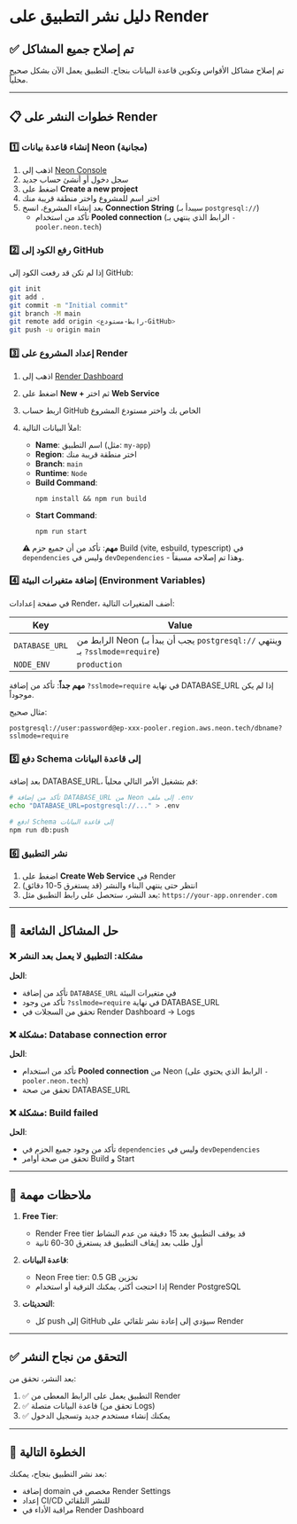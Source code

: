 # دليل نشر التطبيق على Render

## ✅ تم إصلاح جميع المشاكل

تم إصلاح مشاكل الأقواس وتكوين قاعدة البيانات بنجاح. التطبيق يعمل الآن بشكل صحيح محلياً.

---

## 📋 خطوات النشر على Render

### 1️⃣ إنشاء قاعدة بيانات Neon (مجانية)

1. اذهب إلى [Neon Console](https://console.neon.tech/)
2. سجل دخول أو أنشئ حساب جديد
3. اضغط على **Create a new project**
4. اختر اسم للمشروع واختر منطقة قريبة منك
5. بعد إنشاء المشروع، انسخ **Connection String** (سيبدأ بـ `postgresql://`)
   - تأكد من استخدام **Pooled connection** (الرابط الذي ينتهي بـ `-pooler.neon.tech`)

### 2️⃣ رفع الكود إلى GitHub

إذا لم تكن قد رفعت الكود إلى GitHub:

```bash
git init
git add .
git commit -m "Initial commit"
git branch -M main
git remote add origin <رابط-مستودع-GitHub>
git push -u origin main
```

### 3️⃣ إعداد المشروع على Render

1. اذهب إلى [Render Dashboard](https://dashboard.render.com/)
2. اضغط على **New +** ثم اختر **Web Service**
3. اربط حساب GitHub الخاص بك واختر مستودع المشروع
4. املأ البيانات التالية:

   - **Name**: اسم التطبيق (مثل: `my-app`)
   - **Region**: اختر منطقة قريبة منك
   - **Branch**: `main`
   - **Runtime**: `Node`
   - **Build Command**: 
     ```
     npm install && npm run build
     ```
   - **Start Command**: 
     ```
     npm run start
     ```

   **⚠️ مهم**: تأكد من أن جميع حزم Build (vite, esbuild, typescript) في `dependencies` وليس في `devDependencies` - وهذا تم إصلاحه مسبقاً.

### 4️⃣ إضافة متغيرات البيئة (Environment Variables)

في صفحة إعدادات Render، أضف المتغيرات التالية:

| Key | Value |
|-----|-------|
| `DATABASE_URL` | الرابط من Neon (يجب أن يبدأ بـ `postgresql://` وينتهي بـ `?sslmode=require`) |
| `NODE_ENV` | `production` |

**مهم جداً**: تأكد من إضافة `?sslmode=require` في نهاية DATABASE_URL إذا لم يكن موجوداً.

مثال صحيح:
```
postgresql://user:password@ep-xxx-pooler.region.aws.neon.tech/dbname?sslmode=require
```

### 5️⃣ دفع Schema إلى قاعدة البيانات

بعد إضافة DATABASE_URL، قم بتشغيل الأمر التالي محلياً:

```bash
# تأكد من إضافة DATABASE_URL من Neon إلى ملف .env
echo "DATABASE_URL=postgresql://..." > .env

# ادفع Schema إلى قاعدة البيانات
npm run db:push
```

### 6️⃣ نشر التطبيق

1. اضغط على **Create Web Service** في Render
2. انتظر حتى ينتهي البناء والنشر (قد يستغرق 5-10 دقائق)
3. بعد النشر، ستحصل على رابط التطبيق مثل: `https://your-app.onrender.com`

---

## 🔧 حل المشاكل الشائعة

### ❌ مشكلة: التطبيق لا يعمل بعد النشر

**الحل**:
- تأكد من إضافة `DATABASE_URL` في متغيرات البيئة
- تأكد من وجود `?sslmode=require` في نهاية DATABASE_URL
- تحقق من السجلات في Render Dashboard → Logs

### ❌ مشكلة: Database connection error

**الحل**:
- تأكد من استخدام **Pooled connection** من Neon (الرابط الذي يحتوي على `-pooler.neon.tech`)
- تحقق من صحة DATABASE_URL

### ❌ مشكلة: Build failed

**الحل**:
- تأكد من وجود جميع الحزم في `dependencies` وليس في `devDependencies`
- تحقق من صحة أوامر Build و Start

---

## 📝 ملاحظات مهمة

1. **Free Tier**: 
   - Render Free tier قد يوقف التطبيق بعد 15 دقيقة من عدم النشاط
   - أول طلب بعد إيقاف التطبيق قد يستغرق 30-60 ثانية

2. **قاعدة البيانات**:
   - Neon Free tier: 0.5 GB تخزين
   - إذا احتجت أكثر، يمكنك الترقية أو استخدام Render PostgreSQL

3. **التحديثات**:
   - كل push إلى GitHub سيؤدي إلى إعادة نشر تلقائي على Render

---

## ✅ التحقق من نجاح النشر

بعد النشر، تحقق من:

1. ✅ التطبيق يعمل على الرابط المعطى من Render
2. ✅ قاعدة البيانات متصلة (تحقق من Logs)
3. ✅ يمكنك إنشاء مستخدم جديد وتسجيل الدخول

---

## 🎯 الخطوة التالية

بعد نشر التطبيق بنجاح، يمكنك:
- إضافة domain مخصص في Render Settings
- إعداد CI/CD للنشر التلقائي
- مراقبة الأداء في Render Dashboard
